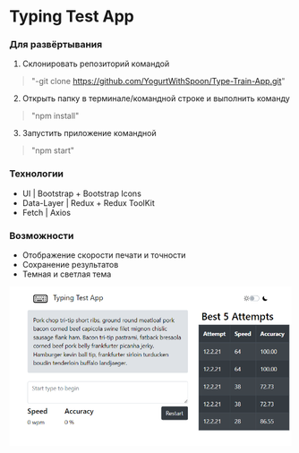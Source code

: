 # Typing Test App

### Для развёртывания 
1. Склонировать репозиторий командой
> "-git clone https://github.com/YogurtWithSpoon/Type-Train-App.git"
2. Открыть папку в терминале/командной строке и выполнить команду 
> "npm install"
3. Запустить приложение командной
> "npm start"

### Технологии
* UI | Bootstrap + Bootstrap Icons
* Data-Layer | Redux + Redux ToolKit
* Fetch | Axios

### Возможности
* Отображение скорости печати и точности
* Сохранение результатов
* Темная и светлая тема

![img](https://github.com/YogurtWithSpoon/PicturesForProjects/blob/master/typeapp.png?raw=true)
